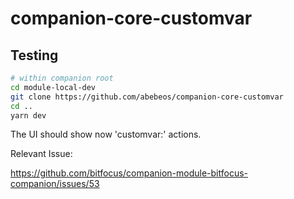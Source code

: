 # companion-core-customvar

## Testing

```sh
# within companion root
cd module-local-dev
git clone https://github.com/abebeos/companion-core-customvar
cd ..
yarn dev
```

The UI should show now 'customvar:' actions.

Relevant Issue:

https://github.com/bitfocus/companion-module-bitfocus-companion/issues/53
